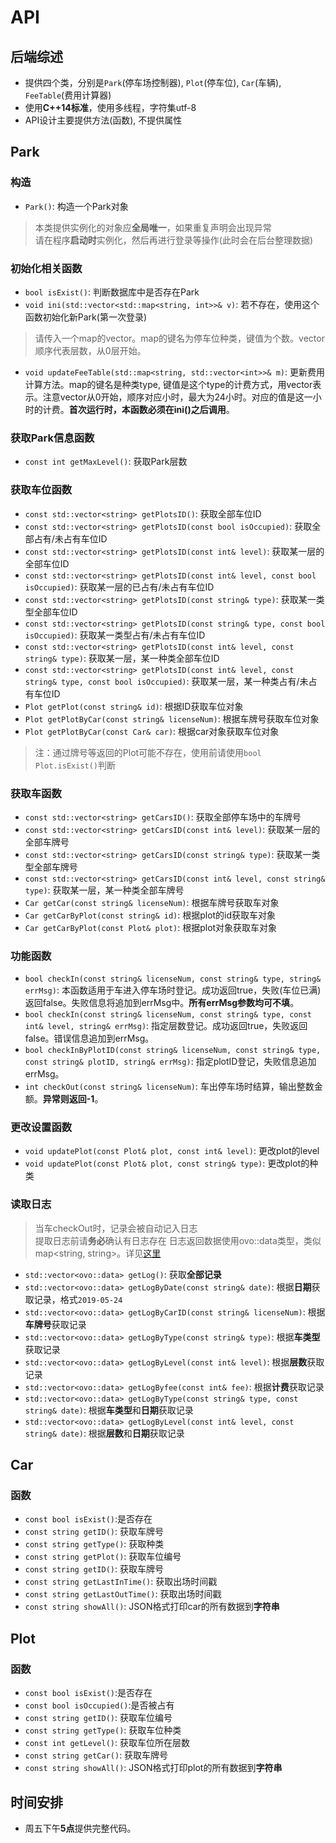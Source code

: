 # API

## 后端综述
- 提供四个类，分别是`Park`(停车场控制器), `Plot`(停车位), `Car`(车辆), `FeeTable`(费用计算器)
- 使用**C++14标准**，使用多线程，字符集utf-8
- API设计主要提供方法(函数), 不提供属性

## Park

### 构造
+ `Park()`: 构造一个Park对象
> 本类提供实例化的对象应**全局唯一**，如果重复声明会出现异常  
> 请在程序**启动时**实例化，然后再进行登录等操作(此时会在后台整理数据)

### 初始化相关函数
+ `bool isExist()`: 判断数据库中是否存在Park
+ `void ini(std::vector<std::map<string, int>>& v)`: 若不存在，使用这个函数初始化新Park(第一次登录)
> 请传入一个map的vector。map的键名为停车位种类，键值为个数。vector顺序代表层数，从0层开始。
+ `void updateFeeTable(std::map<string, std::vector<int>>& m)`: 更新费用计算方法。map的键名是种类type, 键值是这个type的计费方式，用vector表示。注意vector从0开始，顺序对应小时，最大为24小时。对应的值是这一小时的计费。**首次运行时，本函数必须在ini()之后调用**。


### 获取Park信息函数
+ `const int getMaxLevel()`: 获取Park层数

### 获取车位函数
+ `const std::vector<string> getPlotsID()`: 获取全部车位ID
+ `const std::vector<string> getPlotsID(const bool isOccupied)`: 获取全部占有/未占有车位ID
+ `const std::vector<string> getPlotsID(const int& level)`: 获取某一层的全部车位ID
+ `const std::vector<string> getPlotsID(const int& level, const bool isOccupied)`: 获取某一层的已占有/未占有车位ID
+ `const std::vector<string> getPlotsID(const string& type)`: 获取某一类型全部车位ID
+ `const std::vector<string> getPlotsID(const string& type, const bool isOccupied)`: 获取某一类型占有/未占有车位ID
+ `const std::vector<string> getPlotsID(const int& level, const string& type)`: 获取某一层，某一种类全部车位ID
+ `const std::vector<string> getPlotsID(const int& level, const string& type, const bool isOccupied)`: 获取某一层，某一种类占有/未占有车位ID
+ `Plot getPlot(const string& id)`: 根据ID获取车位对象
+ `Plot getPlotByCar(const string& licenseNum)`: 根据车牌号获取车位对象
+ `Plot getPlotByCar(const Car& car)`: 根据car对象获取车位对象

> 注：通过牌号等返回的Plot可能不存在，使用前请使用`bool Plot.isExist()`判断

### 获取车函数
+ `const std::vector<string> getCarsID()`: 获取全部停车场中的车牌号
+ `const std::vector<string> getCarsID(const int& level)`: 获取某一层的全部车牌号
+ `const std::vector<string> getCarsID(const string& type)`: 获取某一类型全部车牌号
+ `const std::vector<string> getCarsID(const int& level, const string& type)`: 获取某一层，某一种类全部车牌号
+ `Car getCar(const string& licenseNum)`: 根据车牌号获取车对象
+ `Car getCarByPlot(const string& id)`: 根据plot的id获取车对象
+ `Car getCarByPlot(const Plot& plot)`: 根据plot对象获取车对象

### 功能函数
+ `bool checkIn(const string& licenseNum, const string& type, string& errMsg)`: 本函数适用于车进入停车场时登记。成功返回true，失败(车位已满)返回false。失败信息将追加到errMsg中。**所有errMsg参数均可不填**。
+ `bool checkIn(const string& licenseNum, const string& type, const int& level, string& errMsg)`: 指定层数登记。成功返回true，失败返回false。错误信息追加到errMsg。
+ `bool checkInByPlotID(const string& licenseNum, const string& type, const string& plotID, string& errMsg)`: 指定plotID登记，失败信息追加errMsg。
+ `int checkOut(const string& licenseNum)`: 车出停车场时结算，输出整数金额。**异常则返回-1**。

### 更改设置函数
+ `void updatePlot(const Plot& plot, const int& level)`: 更改plot的level
+ `void updatePlot(const Plot& plot, const string& type)`: 更改plot的种类

### 读取日志
> 当车checkOut时，记录会被自动记入日志  
> 提取日志前请**务必**确认有日志存在
> 日志返回数据使用ovo::data类型，类似map<string, string>。详见[这里](https://github.com/eeeneko/ovo/tree/master/docs/ovo_data)
+ `std::vector<ovo::data> getLog()`: 获取**全部记录**
+ `std::vector<ovo::data> getLogByDate(const string& date)`: 根据**日期**获取记录，格式`2019-05-24`
+ `std::vector<ovo::data> getLogByCarID(const string& licenseNum)`: 根据**车牌号**获取记录
+ `std::vector<ovo::data> getLogByType(const string& type)`: 根据**车类型**获取记录
+ `std::vector<ovo::data> getLogByLevel(const int& level)`: 根据**层数**获取记录
+ `std::vector<ovo::data> getLogByfee(const int& fee)`: 根据**计费**获取记录
+ `std::vector<ovo::data> getLogByType(const string& type, const string& date)`: 根据**车类型**和**日期**获取记录
+ `std::vector<ovo::data> getLogByLevel(const int& level, const string& date)`: 根据**层数**和**日期**获取记录

## Car

### 函数
+ `const bool isExist()`:是否存在
+ `const string getID()`: 获取车牌号
+ `const string getType()`: 获取种类
+ `const string getPlot()`: 获取车位编号
+ `const string getID()`: 获取车牌号
+ `const string getLastInTime()`: 获取出场时间戳
+ `const string getLastOutTime()`: 获取出场时间戳
+ `const string showAll()`: JSON格式打印car的所有数据到**字符串**


## Plot

### 函数
+ `const bool isExist()`:是否存在
+ `const bool isOccupied()`:是否被占有
+ `const string getID()`: 获取车位编号
+ `const string getType()`: 获取车位种类
+ `const int getLevel()`: 获取车位所在层数
+ `const string getCar()`: 获取车牌号
+ `const string showAll()`: JSON格式打印plot的所有数据到**字符串**



## 时间安排
- 周五下午**5点**提供完整代码。






